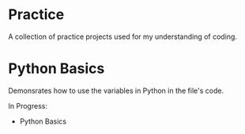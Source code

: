 # Practice
A collection of practice projects used for my understanding of coding.

# Python Basics
Demonsrates how to use the variables in Python in the file's code.

In Progress:
- Python Basics
